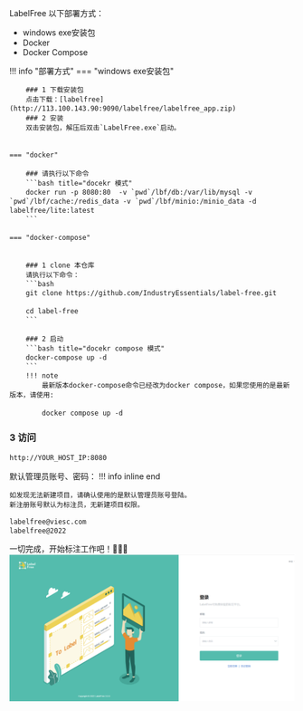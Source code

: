 <!-- ---
hide:
  - navigation
--- -->

LabelFree 以下部署方式：

- windows exe安装包
- Docker
- Docker Compose

!!! info "部署方式"
    === "windows exe安装包"
        
        ### 1 下载安装包
        点击下载：[labelfree](http://113.100.143.90:9090/labelfree/labelfree_app.zip)
        ### 2 安装
        双击安装包，解压后双击`LabelFree.exe`启动。


    === "docker"

        ### 请执行以下命令
        ```bash title="docekr 模式"
        docker run -p 8080:80  -v `pwd`/lbf/db:/var/lib/mysql -v `pwd`/lbf/cache:/redis_data -v `pwd`/lbf/minio:/minio_data -d labelfree/lite:latest
        ```
        
    === "docker-compose"


        ### 1 clone 本仓库
        请执行以下命令：
        ```bash
        git clone https://github.com/IndustryEssentials/label-free.git

        cd label-free
        ```

        ### 2 启动
        ```bash title="docekr compose 模式"
        docker-compose up -d
        ```
        !!! note
            最新版本docker-compose命令已经改为docker compose，如果您使用的是最新版本，请使用:
            
            docker compose up -d



### 3 访问

```bash
http://YOUR_HOST_IP:8080
```

默认管理员账号、密码：
!!! info inline end

    如发现无法新建项目，请确认使用的是默认管理员账号登陆。
    新注册账号默认为标注员，无新建项目权限。

```
labelfree@viesc.com
labelfree@2022
```

一切完成，开始标注工作吧！🍻🍻🍻
![](./../assets/images/5yaj3f.png)
